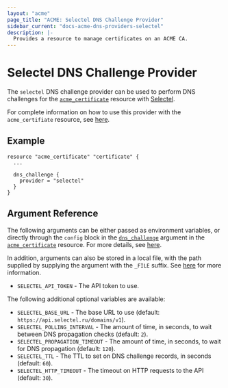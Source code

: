 ```yaml
---
layout: "acme"
page_title: "ACME: Selectel DNS Challenge Provider"
sidebar_current: "docs-acme-dns-providers-selectel"
description: |-
  Provides a resource to manage certificates on an ACME CA.
---
```


# Selectel DNS Challenge Provider

The `selectel` DNS challenge provider can be used to perform DNS challenges for
the [`acme_certificate`][resource-acme-certificate] resource with
[Selectel][provider-service-page].

[resource-acme-certificate]: /docs/providers/acme/r/certificate.html
[provider-service-page]: https://selectel.ru/

For complete information on how to use this provider with the `acme_certifiate`
resource, see [here][resource-acme-certificate-dns-challenges].

[resource-acme-certificate-dns-challenges]: /docs/providers/acme/r/certificate.html#using-dns-challenges

## Example

```hcl
resource "acme_certificate" "certificate" {
  ...

  dns_challenge {
    provider = "selectel"
  }
}
```

## Argument Reference

The following arguments can be either passed as environment variables, or
directly through the `config` block in the
[`dns_challenge`][resource-acme-certificate-dns-challenge-arg] argument in the
[`acme_certificate`][resource-acme-certificate] resource. For more details, see
[here][resource-acme-certificate-dns-challenges].

[resource-acme-certificate-dns-challenge-arg]: /docs/providers/acme/r/certificate.html#dns_challenge

In addition, arguments can also be stored in a local file, with the path
supplied by supplying the argument with the `_FILE` suffix. See
[here][acme-certificate-file-arg-example] for more information.

[acme-certificate-file-arg-example]: /docs/providers/acme/r/certificate.html#using-variable-files-for-provider-arguments

* `SELECTEL_API_TOKEN` - The API token to use.

The following additional optional variables are available:

* `SELECTEL_BASE_URL` - The base URL to use (default:
  `https://api.selectel.ru/domains/v1`).
* `SELECTEL_POLLING_INTERVAL` - The amount of time, in seconds, to wait between
  DNS propagation checks (default: `2`).
* `SELECTEL_PROPAGATION_TIMEOUT` - The amount of time, in seconds, to wait for
  DNS propagation (default: `120`).
* `SELECTEL_TTL` - The TTL to set on DNS challenge records, in seconds (default:
  `60`).
* `SELECTEL_HTTP_TIMEOUT` - The timeout on HTTP requests to the API (default:
  `30`).
